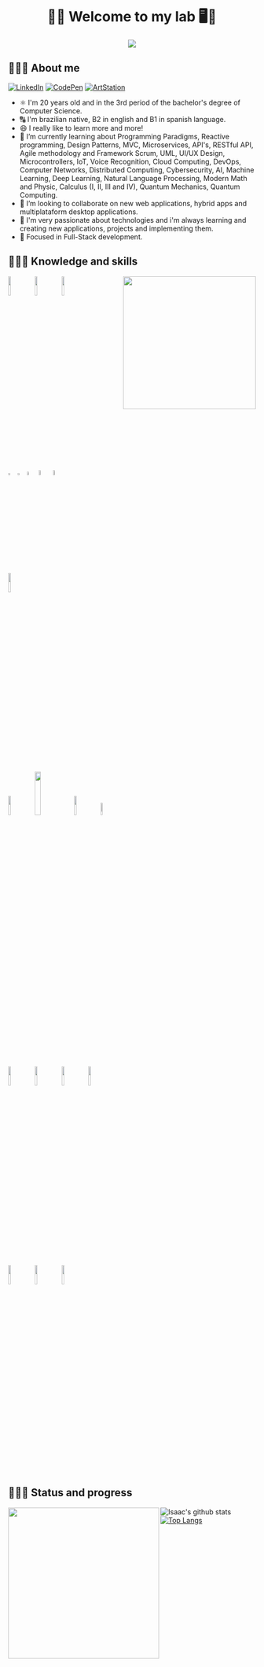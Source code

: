 <h1 align="center">🥽🥼 Welcome to my lab 🖥️🧪</h1>
<!-- I created my README.md using Markdown & HTML5-->
<div align="center"><a href="https://www.linkedin.com/in/isaac-alves-pinheiro-012324198/"><img src="https://i.pinimg.com/originals/9f/c2/12/9fc2126eec2c0a3876e3f2097af9b983.gif" /></a></div>

## 👨🏾‍🔬 About me
<!-- - 🔭 I’m currently working on.LinkedIn
-->
[![LinkedIn](https://img.shields.io/badge/-LinkedIn-0077B5?style=for-the-badge&logo=LinkedIn&logoColor=white)](https://www.linkedin.com/in/isaac-alves-pinheiro-012324198/)
[![CodePen](https://img.shields.io/badge/-CodePen-000?style=for-the-badge&logo=CodePen&logoColor=white)](https://codepen.io/isaacalves7/)
[![ArtStation](https://img.shields.io/badge/-ArtStation-blue?style=for-the-badge&logo=ArtStation&logoColor=white)](https://www.artstation.com/?sort_by=community)


 - ⚛️ I'm 20 years old and in the 3rd period of the bachelor's degree of Computer Science.
 - 🔠 I'm brazilian native, B2 in english and B1 in spanish language.
 - 😄 I really like to learn more and more!
 - 🌱 I’m currently learning about Programming Paradigms, Reactive programming, Design Patterns, MVC, Microservices, API's, RESTful API, Agile methodology and Framework Scrum, UML, UI/UX Design, Microcontrollers, IoT, Voice Recognition, Cloud Computing, DevOps, Computer Networks, Distributed Computing, Cybersecurity, AI, Machine Learning, Deep Learning, Natural Language Processing, Modern Math and Physic, Calculus (I, II, III and IV), Quantum Mechanics, Quantum Computing.
 - 👯 I’m looking to collaborate on new web applications, hybrid apps and multiplataform desktop applications.
 - 💜 I'm very passionate about technologies and i'm always learning and creating new applications, projects and implementing them.
 - 🎯 Focused in Full-Stack development.

## 👨🏾‍💻 Knowledge and skills
<!--The same height for everybody
<div align="justify">
<a href="https://solyd.com.br/treinamentos/introducao-ao-hacking-e-pentest/"><img src="https://www.lovegroveconsulting.com/wp-content/uploads/2017/08/white-hat-seo.png" height="50" title="White Hat"/></a>&nbsp; <a href="https://www.w3schools.com/html/"><img src="https://cdn.worldvectorlogo.com/logos/html-5.svg" height="57" alt="HTML5" title="HTML5" target="_blank"></a>&nbsp; <a href="https://www.w3schools.com/css/"><img src="https://cdn.worldvectorlogo.com/logos/css-3.svg" height="57" alt="CSS3" title="CSS3"></a>&nbsp; <a href="https://sass-lang.com/"><img src="https://codybonney.com/images/1x1/tags/400x400/sass.png" height="60" alt="Sass" title="Sass"></a> <a href="https://fontawesome.com/"><img src="https://seeklogo.com/images/F/font-awesome-logo-3010FE2434-seeklogo.com.png" height="50" title="FontAwesome"/></a><a href="https://materializecss.com/"><img src="https://fiverr-res.cloudinary.com/images/t_main1,q_auto,f_auto,q_auto,f_auto/gigs/95329556/original/a7778278cacacde7c64ef441504428c71c840743/make-a-custom-materialize-template-for-you.png" height="50" alt="MaterializeCSS" title="Materialize CSS"></a><a href="https://getbootstrap.com/"><img src="https://cdn.worldvectorlogo.com/logos/bootstrap-5-1.svg" height="55" alt="Bootstrap" title="Bootstrap 5"></a><a href="https://bulma.io/"><img src="https://39ntbr6g.media.zestyio.com/bulma-logo.f1cb27a519bdb5b6ed34049a5b86e317.png" height="50" alt="Bulma CSS" title="Bulma CSS"></a> <a href="https://www.w3schools.com/js/"><img src="https://cdn.worldvectorlogo.com/logos/logo-javascript.svg" height="50" alt="JS" title="JavaScript (JS)"></a> &nbsp;<a href="https://www.w3schools.com/js/js_es6.asp"><img src="https://codereviewvideos.com/blog/wp-content/uploads/2016/04/es6-logo-483x510.png" height="50" alt="ES6" title="EcmaScript6 (ES6)"></a>&nbsp; <a href="https://babeljs.io/"><img src="https://cdn.worldvectorlogo.com/logos/babel-10.svg" height="50" alt="Babel.js" title="Babel.js"></a> <a href="https://www.w3schools.com/js/js_json_intro.asp"><img src="https://upload.wikimedia.org/wikipedia/commons/thumb/c/c9/JSON_vector_logo.svg/1200px-JSON_vector_logo.svg.png" height="50" alt="Json" title="JSON"></a>&nbsp;<a href="https://www.w3schools.com/js/js_ajax_intro.asp"><img src="https://upload.wikimedia.org/wikipedia/commons/thumb/a/a1/AJAX_logo_by_gengns.svg/1280px-AJAX_logo_by_gengns.svg.png" height="50" alt="Ajax" title="AJAX"></a>&nbsp; <a href="https://jquery.com/"><img src="https://miro.medium.com/max/800/0*g3ns8QALNBBH7CBA." height="50" alt="jQuery" title="jQuery"></a>&nbsp; <a href="https://ionicframework.com/"><img src="https://ionicframework.com/blog/wp-content/uploads/2015/05/cropped-logo.png" height="50" alt="Ionic" title="Ionic"></a>&nbsp; <a href="https://nodejs.org/en/"><img src="https://munix.dk/sites/default/files/styles/medium/public/nodejs-logo.png?itok=zPBwhso8" height="50" alt="NodeJS" title="Node.js"/></a>&nbsp; <a href="https://www.npmjs.com/"><img src="https://upload.wikimedia.org/wikipedia/commons/thumb/d/db/Npm-logo.svg/1200px-Npm-logo.svg.png" height="50" alt="NPM" title="NPM"/></a>&nbsp; <a href="https://yarnpkg.com/"><img src="https://cdn.worldvectorlogo.com/logos/yarn.svg" height="50" alt="Yarn" title="Yarn"/></a>&nbsp; <a href="https://expressjs.com/pt-br/"><img src="https://code-plum.dev/img/skills/express.svg" height="50" alt="Express" title="Express"/></a>&nbsp; <a href="https://deno.land/"><img src="https://upload.wikimedia.org/wikipedia/commons/7/75/Dino_in_the_Rain.png" height="50" alt="Deno" title="Deno"/></a> <a href="https://www.mongodb.com/"><img src="https://dashboard.absam.io/img/mongo_db.png" height="50" alt="MongoDB" title="MongoDB"/></a> <a href="https://gulpjs.com/"><img src="https://cdn.worldvectorlogo.com/logos/gulp.svg" height="58" alt="Gulp.js" title="Gulp.js"/></a> <a href="https://vuejs.org/"><img src="https://upload.wikimedia.org/wikipedia/commons/thumb/9/95/Vue.js_Logo_2.svg/1184px-Vue.js_Logo_2.svg.png" height="50" alt="Vue" title="Vue.js"/></a> <a href="https://vuejs.org/"><img src="https://seeklogo.com/images/N/nuxt-logo-5EF50E1ABD-seeklogo.com.png" height="50" alt="Nuxt" title="Nuxt"/></a> <a href="https://vuejs.org/"><img src="https://seeklogo.com/images/V/vuetify-logo-3BCF73C928-seeklogo.com.png" height="50" alt="Vuetify" title="Vuetify"/></a> <a href="https://angularjs.org/"><img src="https://cdn.worldvectorlogo.com/logos/angular-icon.svg" height="55" alt="Angular.js" title="Angular.js 8"/></a>&nbsp;<a href="https://www.electronjs.org/"><img src="https://upload.wikimedia.org/wikipedia/commons/thumb/9/91/Electron_Software_Framework_Logo.svg/1024px-Electron_Software_Framework_Logo.svg.png" height="50" alt="Electron" title="Electron.js"/></a>&nbsp;<a href="https://pt-br.reactjs.org/"><img src="https://cdn.worldvectorlogo.com/logos/react-2.svg" height="57" alt="ReactJS" title="React.js"/></a>&nbsp; <a href="https://pt-br.reactjs.org/"><img src="https://cdn.worldvectorlogo.com/logos/react-router.svg" height="50" alt="ReactRouter" title="React Router"/></a>&nbsp; <a href="https://reactnative.dev/"><img src="https://cdn.iconscout.com/icon/free/png-512/react-1-282599.png" height="50" title="React Native"/></a>&nbsp;&nbsp;<a href="https://www.tensorflow.org/?hl=pt-br"><img src="https://raw.githubusercontent.com/inquid/yii2-tensorflow-js/master/Tensorflow_logo.svg.png" height="50" title="Tensorflow.js"/></a> <a href="https://redux.js.org/"><img src="https://miro.medium.com/max/2800/0*U2DmhXYumRyXH6X1.png" height="50" title="Redux.js"/></a> <a href="https://www.gatsbyjs.com/"><img src="https://cdn.worldvectorlogo.com/logos/gatsby.svg" height="50" title="Gatsby.js"/></a>&nbsp; <a href="https://www.learnrxjs.io/"><img src="https://bognarjunior.files.wordpress.com/2018/09/rxjs.png" height="50" title="RxJS"/></a>&nbsp; <a href="https://greensock.com/gsap/"><img src="https://cdn.worldvectorlogo.com/logos/gsap-greensock.svg" height="52" title="GSAP3"/></a> <a href="https://threejs.org/"><img src="https://ingenuitysoftwarelabs.com/wp-content/uploads/2020/01/three-js-logo.png" height="70" title="Three.js"/></a>&nbsp; <a href="https://immutable-js.github.io/immutable-js/"><img src="https://avatars2.githubusercontent.com/u/46405934?s=200&v=4" height="50" title="Immutable.js"/></a>&nbsp; <a href="https://nextjs.org/"><img src="https://cdn.worldvectorlogo.com/logos/next-js.svg" height="50" title="Next.js"/></a>&nbsp; <a href="https://svelte.dev/"><img src="https://upload.wikimedia.org/wikipedia/commons/thumb/1/1b/Svelte_Logo.svg/499px-Svelte_Logo.svg.png" height="50" title="Svelte"/></a>&nbsp; <a href=""><img src="https://upload.wikimedia.org/wikipedia/commons/thumb/a/a7/Hack_%28programming_language%29_logo.svg/1200px-Hack_%28programming_language%29_logo.svg.png" height="50" title="Hack"/></a>&nbsp; <a href="https://nwjs.io/"><img src="https://nwjs.io/img/logo.png" height="50" title="Nw.js"/></a>&nbsp; <a href="https://webpack.js.org/"><img src="https://seeklogo.com/images/W/webpack-logo-9E66EE203A-seeklogo.com.png" height="50" title="Webpack.js"/></a>&nbsp; <a href="https://sequelize.org/"><img src="https://cdn.worldvectorlogo.com/logos/sequelize.svg" height="50" title="Sequelize"/></a>&nbsp; <a href="https://graphql.org/"><img src="https://upload.wikimedia.org/wikipedia/commons/thumb/1/17/GraphQL_Logo.svg/768px-GraphQL_Logo.svg.png" height="57" title="GraphQL"/></a>&nbsp; <a href="https://jestjs.io/"><img src="https://cdn.freebiesupply.com/logos/large/2x/jest-logo-svg-vector.svg" height="50" title="Jest"/></a>&nbsp; <a href="https://www.typescriptlang.org/"><img src="https://gulpjs.com/img/typescript.png" height="50" alt="TS" title="TypeScript (TS)"></a>&nbsp; <a href="https://www.flow.org/"><img src="https://www.pinclipart.com/picdir/big/126-1264324_flow-js-logo-svg-clipart.png" height="50" alt="Flow" title="Flow"></a>&nbsp; <a href=""><img src="https://cdn.freebiesupply.com/logos/large/2x/angular-icon-1-logo-png-transparent.png" height="50" alt="Angular" title="Angular"/></a>&nbsp; <a href="https://nestjs.com/"><img src="https://seeklogo.com/images/N/nestjs-logo-09342F76C0-seeklogo.com.png" height="50" alt="NestJS" title="NestJS"/></a>&nbsp; <a href="https://www.php.net/" target="_Blank"><img src="https://upload.wikimedia.org/wikipedia/commons/thumb/3/31/Webysther_20160423_-_Elephpant.svg/2000px-Webysther_20160423_-_Elephpant.svg.png" height="50" alt="PHP" title="PHP 7"></a>&nbsp; <a href="https://www.postgresql.org/"><img src="https://cdn.iconscout.com/icon/free/png-512/postgresql-226047.png" height="50" alt="Postgresql" title="PostgreSQL database"></a>&nbsp; <a href="https://getcomposer.org/"><img src="https://cdn.freebiesupply.com/logos/large/2x/composer-logo-png-transparent.png" height="65" alt="Composer" title="Composer"></a>&nbsp; <a href="https://laravel.com/"><img src="https://upload.wikimedia.org/wikipedia/commons/thumb/9/9a/Laravel.svg/738px-Laravel.svg.png" height="50" alt="Laravel" title="Laravel"></a>&nbsp;<a href="https://codeigniter.com/"><img src="https://www.agenciastaff.com.br/images/site/codeigniter.png" height="50" alt="CodeIgniter" title="CodeIgniter"></a>&nbsp; <a href="https://framework.zend.com/"><img src="https://upload.wikimedia.org/wikipedia/commons/thumb/e/ea/Zend-framework.svg/1280px-Zend-framework.svg.png" height="50" alt="Zend" title="Zend"/></a> <a href="https://br.wordpress.org/"><img src="https://upload.wikimedia.org/wikipedia/commons/thumb/9/98/WordPress_blue_logo.svg/1024px-WordPress_blue_logo.svg.png" height="50" alt="WordPress" title="WordPress"></a>&nbsp; <a href="https://www.joomla.org/"><img src="https://speedinx.com.br/wp-content/uploads/2020/03/joomla-dedicado.png" height="50" alt="Joomla" title="Joomla"></a>&nbsp; <a href="https://www.mysql.com/"><img src="https://cdn.worldvectorlogo.com/logos/mysql-7.svg" height="50" alt="MySQL" title="MySQL database"></a>&nbsp; <a href=""><img src="https://cdn.worldvectorlogo.com/logos/jee-3.svg" height="50" alt="Java" title="Java"/></a>&nbsp; <a href="https://spring.io/"><img src="https://cdn.freebiesupply.com/logos/large/2x/spring-3-logo-png-transparent.png" height="50" alt="Spring" title="Spring"></a>&nbsp; <a href="https://hibernate.org/"><img src="https://img2.pngio.com/hibernate-logo-png-transparent-svg-vector-freebie-supply-hibernate-png-2400_2503.png" height="50" alt="Hibernate" title="Hibernate"></a>&nbsp; <a href="https://www.oracle.com/br/index.html"><img src="https://avatars2.githubusercontent.com/u/42632225?s=280&v=4" height="50" alt="OracleDB" title="OracleDB"></a>&nbsp;&nbsp;<a href="https://www.ruby-lang.org/pt/"><img src="https://images.vexels.com/media/users/3/166485/isolated/preview/d4061b653e6ba02ad0afdc79e0315a25---cone-da-linguagem-de-programa----o-ruby-by-vexels.png" height="50" alt="Ruby" title="Ruby"></a> <a href="https://rubyonrails.org/"><img src="https://upload.wikimedia.org/wikipedia/commons/thumb/6/62/Ruby_On_Rails_Logo.svg/411px-Ruby_On_Rails_Logo.svg.png" height="50" title="Ruby On Rails"/></a>&nbsp; <a href="https://cocoapods.org/"><img src="https://avatars1.githubusercontent.com/u/1189714?s=400&v=4" height="50" alt="Cocoapods" title="Cocoapods"></a>&nbsp; <a href="https://chocolatey.org/"><img src="https://chocolatey.org/content/images/logo_square.svg" height="50" alt="Chocolatey" title="Chocolatey"></a>&nbsp; <a href="https://kotlinlang.org/"><img src="https://miro.medium.com/max/405/1*rM5eV-GbkiHgpD3MV-H6Hg.png" height="50" alt="Kotlin" title="Kotlin"></a>&nbsp; <a href="https://www.apple.com/br/swift/"><img src="https://cdn.worldvectorlogo.com/logos/swift-15.svg" height="50" alt="Swift" title="Swift"/></a>&nbsp; <a href="https://brew.sh/index_pt-br"><img src="https://upload.wikimedia.org/wikipedia/commons/thumb/9/95/Homebrew_logo.svg/1200px-Homebrew_logo.svg.png" height="55" alt="Homebrew" title="Homebrew"></a>&nbsp;&nbsp; <a href="https://developer.apple.com/library/archive/documentation/Cocoa/Conceptual/ProgrammingWithObjectiveC/Introduction/Introduction.html"><img src="https://cdn.worldvectorlogo.com/logos/apple-black.svg" height="50" alt="Objective-C" title="Objective-C"></a>&nbsp; <a href="https://firebase.google.com/?hl=pt-br&gclid=Cj0KCQjwwOz6BRCgARIsAKEG4FVB_qnlkqvQ3ziad8ypbNQBcpBIcvgdcGTBNw0HQIC6ONwLA3KuTj8aApaUEALw_wcB"><img src="https://firebase.google.com/downloads/brand-guidelines/PNG/logo-logomark.png?hl=pt-br" height="50" alt="Firebase" title="Firebase database"></a>&nbsp; <a href="https://www.sqlite.org/index.html"><img src="https://upload.wikimedia.org/wikipedia/commons/thumb/9/97/Sqlite-square-icon.svg/1200px-Sqlite-square-icon.svg.png" height="50" alt="SQLite" title="SQLite database"></a> <a href="https://cassandra.apache.org/"><img src="https://upload.wikimedia.org/wikipedia/commons/thumb/5/5e/Cassandra_logo.svg/1200px-Cassandra_logo.svg.png" height="50" alt="Apache Cassandra" title="Apache Cassandra"></a>&nbsp;<a href="https://www.python.org/"><img src="https://engineering.fb.com/wp-content/uploads/2016/05/2000px-Python-logo-notext.svg_.png" height="50" alt="Python" title="Python3"></a>&nbsp;<a href="https://pypi.org/"><img src="https://pypi.org/static/images/logo-small.6eef541e.svg" height="50" alt="PyPI" title="PyPI - Python Package Index"></a>&nbsp; <a href="https://pypi.org/"><img src="https://pytorch.org/assets/images/pytorch-logo.png" height="50" alt="PyTorch" title="PyTorch"></a>&nbsp; <a href="https://www.astropy.org/"><img src="https://www.astropy.org/images/astropy_brandmark.png" height="50" alt="AstroPy" title="AstroPy"></a>&nbsp; <a href="https://www.sympy.org/pt/index.html"><img src="https://www.sympy.org/static/images/logo.png" height="50" alt="SymPy" title="SymPy"></a> <a href="https://www.scipy.org/"><img src="https://www.fullstackpython.com/img/logos/scipy.png" height="50" alt="SciPy" title="SciPy"></a> <a href="https://numpy.org/"><img src="https://user-images.githubusercontent.com/98330/63813335-20cd4b80-c8e2-11e9-9c04-e4dbf7285aa1.png" height="50" alt="Numpy" title="Numpy"></a> <a href="https://matplotlib.org/"><img src="https://numfocus.org/wp-content/uploads/2016/07/Matplotlib_Logo_191209.png" height="50" alt="Matplotlib" title="Matplotlib"></a> <a href="https://pandas.pydata.org/"><img src="https://upload.wikimedia.org/wikipedia/commons/thumb/2/22/Pandas_mark.svg/1200px-Pandas_mark.svg.png" height="50" alt="Pandas" title="Pandas"></a>&nbsp; <a href="https://www.djangoproject.com/"><img src="https://imagens.tiespecialistas.com.br/2016/02/django.png" height="50" alt="Django" title="Django"></a>&nbsp;<a href="https://flask.palletsprojects.com/en/1.1.x/"><img src="https://requests.readthedocs.io/pt_BR/latest/_static/requests-sidebar.png" height="50" alt="Requests" title="Requests"></a>&nbsp; <a href="https://flask.palletsprojects.com/en/1.1.x/"><img src="https://b.thumbs.redditmedia.com/e2dMSMwIGoSHH0kHGrQk83oDxo-qy43aKJxlHKDv-ZU.png" height="50" alt="Scrapy" title="Scrapy"></a>&nbsp; <a href="https://flask.palletsprojects.com/en/1.1.x/"><img src="https://cdn.worldvectorlogo.com/logos/flask.svg" height="50" alt="Flask" title="Flask"></a>&nbsp;<a href="https://kivy.org/#home"><img src="https://quintagroup.com/cms/python/images/kivy-logo.png/@@images/52056b87-5872-4e24-8483-2c20e62fa79d.png" height="50" alt="Kyvy" title="Kyvy"></a>&nbsp; <a href="https://www.r-project.org/"><img src="https://upload.wikimedia.org/wikipedia/commons/thumb/1/1b/R_logo.svg/1200px-R_logo.svg.png" height="50" alt="R-project" title="R-project"></a>&nbsp; <a href="https://www.r-project.org/"><img src="https://media-exp1.licdn.com/dms/image/C560BAQG2-bElRVrSqw/company-logo_200_200/0?e=2159024400&v=beta&t=FecYznzU4CBXukcm30SbhXqy4e5g8GgoYaFT4hfIO5c" height="50" alt="Keras" title="Keras"></a>&nbsp; <img src="https://upload.wikimedia.org/wikipedia/commons/thumb/3/38/Jupyter_logo.svg/1200px-Jupyter_logo.svg.png" height="50" alt="Jupyter" title="Jupyter"></a>&nbsp; <a href="https://www.selenium.dev/"><img src="https://www.selenium.dev/images/selenium_logo_square_green.png" height="50" alt="Selenium" title="Selenium"></a><a href="https://gunicorn.org/"><img src="https://cdn.worldvectorlogo.com/logos/gunicorn.svg" height="50" alt="Gunicorn" title="Gunicorn"/></a> <a href="https://www.nginx.com/"><img src="https://logodownload.org/wp-content/uploads/2018/03/nginx-logo-1.png" height="50" alt="NGINX" title="NGINX"></a>&nbsp; <a href="https://docs.microsoft.com/pt-br/dotnet/csharp/"><img src="https://seeklogo.com/images/C/c-sharp-c-logo-02F17714BA-seeklogo.com.png" height="50" alt="C-Sharp" title="C-Sharp (C#)"></a>&nbsp;  <a href="https://dotnet.microsoft.com/apps/aspnet"><img src="https://cdn.volaresystems.com/Images/Posts/2019/12/aspnet_logo.png" height="50" alt="Asp.NET" title="Asp.NET"></a>&nbsp; <a href="https://docs.microsoft.com/pt-br/cpp/cpp/welcome-back-to-cpp-modern-cpp?view=vs-2019"><img src="https://repository-images.githubusercontent.com/191400874/50018080-a7ac-11e9-930d-8c235f1a88d5" height="50" alt="C/C++" title="C/C++"></a>&nbsp; <a href="https://www.qt.io/"><img src="https://upload.wikimedia.org/wikipedia/commons/0/0b/Qt_logo_2016.svg" height="50" alt="QT" title="QT"></a>&nbsp; <a href="https://www.arduino.cc/"><img src="https://cdn.freebiesupply.com/logos/large/2x/arduino-1-logo-png-transparent.png" height="50" alt="Arduíno" title="Arduíno"></a> <a href="https://azure.microsoft.com/pt-br/"><img src="https://www.solarwinds.com/-/media/solarwinds/swdcv2/licensed-products/service-desk/integrations/sd-integrations-logo-azure.ashx?la=pt&rev=feba5207a01d49a68bd35e33b36a8c33&hash=DBCF6B78CA5947D8A0A74E525D2BEBE16D90E35B" height="50" alt="Azure" title="Azure"></a> <a href="https://aws.amazon.com/pt/"><img src="https://www.sophos.com/en-us/medialibrary/SophosNext/Images/Products/NextGenFirewall/Features/PublicCloud/aws-logo-white.png" title="AWS - Amazon Web Services, Inc" height="50"/></a>&nbsp; <a href="https://redis.io/"><img src="https://res.cloudinary.com/practicaldev/image/fetch/s--gWwIv4vV--/c_limit%2Cf_auto%2Cfl_progressive%2Cq_auto%2Cw_880/https://thepracticaldev.s3.amazonaws.com/i/787xlgwc2hhq3ctzxcvs.png" title="Redis" height="50"/></a>&nbsp;&nbsp; <a href="https://www.docker.com/"><img src="https://seeklogo.com/images/D/docker-logo-CF97D0124B-seeklogo.com.png" height="50" alt="Docker" title="Docker"></a>&nbsp; <a href="https://kubernetes.io/pt/"><img src="https://butecotecnologico.com.br/images/posts/k8s-logo.png" height="50" alt="Kubernetes" title="Kubernetes"></a>&nbsp; <a href="https://github.com/features/actions"><img src="https://avatars2.githubusercontent.com/u/44036562?s=400&v=4" height="50" alt="GitHub Actions" title="GitHub Actions"></a>&nbsp; <a href="https://github.com/"><img src="https://image.flaticon.com/icons/png/512/25/25231.png" height="50" alt="GitHub" title="GitHub"></a>&nbsp; <a href="https://git-scm.com/"><img src="https://git-scm.com/images/logos/downloads/Git-Icon-1788C.png" height="50" alt="Git" title="Git"></a>&nbsp; <a href="https://about.gitlab.com/"><img src="https://miro.medium.com/max/630/1*rXQwmGazoXXpH6E6_53j3A.png" height="50" alt="GitLab" title="GitLab"></a>&nbsp; <a href="https://memcached.org/"><img src="https://www.alwaysdata.com/static/img/technologies/databases/memcached.png" height="57" alt="Memcached" title="Memcached"></a>&nbsp; <a href="https://www.adobe.com/br/products/xd.html"><img src="https://www.pacotes.org/wp-content/uploads/2020/01/adobe-xd.png" height="50" alt="Adobe Xd" title="Adobe Xd"></a>&nbsp;&nbsp;&nbsp; <a href="https://www.figma.com/"><img src="https://cdn.freebiesupply.com/logos/large/2x/figma-1-logo-png-transparent.png" height="50" alt="Figma" title="Figma"/></a>&nbsp; <a href=""><img src="https://image.winudf.com/v2/image/dXRuZy5yb21hbi5hcHAudW1sX2ljb25fMF9hYzNmZGY5OQ/icon.png?w=170&fakeurl=1" height="50" alt="UML" title="UML - Unified Modeling Language"/></a>&nbsp;&nbsp; <img src="https://bobpusateri.blob.core.windows.net/bcn/2020/04/Azure_SQL_DB.png" height="50" alt="SQL language" title="SQL language"/>&nbsp;&nbsp; <img src="https://cdn.shortpixel.ai/client/q_glossy,ret_img,w_500/http://consultoria.sudoers.com.br/wp-content/uploads/2018/09/nosql-f.png" height="50" alt="No-SQL" title="No-SQL"/></a>&nbsp;&nbsp; <a href="#"><img src="https://upload.wikimedia.org/wikipedia/commons/thumb/4/48/Markdown-mark.svg/1200px-Markdown-mark.svg.png" height="50" alt="Markdown" title="Markdown"/></a> &nbsp;<a href="#"><img src="https://pngimage.net/wp-content/uploads/2018/06/xml-logo-png-7.png" height="50" alt="XML" title="XML"/></a> &nbsp;<a href="#"><img src="https://upload.wikimedia.org/wikipedia/commons/thumb/0/02/SVG_logo.svg/2000px-SVG_logo.svg.png" height="50" alt="SVG" title="SVG"/></a>-->
 
<p>
  <!-- Your languages and tools. Be careful with the alignment. 
  You can use this sites to get logos: https://www.vectorlogo.zone or https://simpleicons.org/ or https://worldvectorlogo.com/
  -->
 <img src="https://user-images.githubusercontent.com/61624336/101521652-e2d42980-3964-11eb-9a50-1a3fc30e55b2.png" height="270" align="right"/>
 <!--Java Development-->
  <code><img width="10%" src="https://www.vectorlogo.zone/logos/java/java-ar21.svg"></code>
  <code><img width="10%" src="https://www.vectorlogo.zone/logos/kotlinlang/kotlinlang-ar21.svg"></code>
  <code><img width="10%" src="https://www.vectorlogo.zone/logos/android/android-ar21.svg"></code>
  <br />
  <!--Web Development-->
  <code><img width="3%" src="https://cdn.worldvectorlogo.com/logos/html-5.svg"></code>
  <code><img width="3%" src="https://cdn.worldvectorlogo.com/logos/css-3.svg"></code>  
  <code><img width="4%" src="https://cdn.worldvectorlogo.com/logos/javascript.svg"></code>
  <code><img width="5%" src="https://cdn.worldvectorlogo.com/logos/bootstrap-5-1.svg"></code>
  <code><img width="5%" src="https://cdn.worldvectorlogo.com/logos/sass-1.svg"></code>

  <code><img width="10%" src="https://www.vectorlogo.zone/logos/json/json-ar21.svg"></code>
  <br />
 <!--JS Frameworks-->
  <code><img width="10%" src="https://www.vectorlogo.zone/logos/reactjs/reactjs-ar21.svg"></code>
  <code><img width="15%" src="https://cdn.worldvectorlogo.com/logos/angular.svg"></code>
  <code><img width="10%" src="https://www.vectorlogo.zone/logos/vuejs/vuejs-ar21.svg"></code>
  <code><img width="8%" src="https://cdn.worldvectorlogo.com/logos/nodejs-1.svg"></code>
  <br />
 <!--PHP Frameworks-->
  <!--Databases-->
  <code><img width="10%" src="https://www.vectorlogo.zone/logos/mysql/mysql-ar21.svg"></code>
  <code><img width="10%" src="https://www.vectorlogo.zone/logos/postgresql/postgresql-ar21.svg"></code>
  <code><img width="10%" src="https://www.vectorlogo.zone/logos/sqlite/sqlite-ar21.svg"></code>
  <code><img width="10%" src="https://www.vectorlogo.zone/logos/firebase/firebase-ar21.svg"></code>
  <br />
 <!--Ambientes-->
  <code><img width="10%" src="https://www.vectorlogo.zone/logos/git-scm/git-scm-ar21.svg"></code>
  <code><img width="10%" src="https://www.vectorlogo.zone/logos/docker/docker-ar21.svg"></code>
  <code><img width="10%" src="https://www.vectorlogo.zone/logos/gnu_bash/gnu_bash-ar21.svg"></code>
</p> 
 
<p>&nbsp;</p>
 
## 👨🏾‍💼 Status and progress
<img src="https://user-images.githubusercontent.com/61624336/101521112-1e222880-3964-11eb-9364-c476b54e1e8a.jpg" height="307" align="left"/>
<div align="justify">
 
![Isaac's github stats](https://github-readme-stats.vercel.app/api?username=IsaacAlves7&show_icons=true&hide_border=true)
[![Top Langs](https://github-readme-stats.vercel.app/api/top-langs/?username=IsaacAlves7&layout=compact)](https://github.com/IsaacAlves7/github-readme-stats)

</div>
